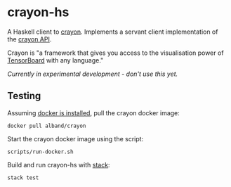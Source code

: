 # crayon-hs

A Haskell client to [crayon](https://github.com/torrvision/crayon). Implements a
servant client implementation of the [crayon
API](https://github.com/torrvision/crayon/blob/master/doc/specs.md).

Crayon is "a framework that gives you access to the visualisation power of
[TensorBoard](https://github.com/tensorflow/tensorboard) with any language."

*Currently in experimental development - don't use this yet.*

## Testing

Assuming [docker is
installed](https://docs.docker.com/engine/installation/#supported-platforms),
pull the crayon docker image:

```
docker pull alband/crayon
```

Start the crayon docker image using the  script:

```
scripts/run-docker.sh
```

Build and run crayon-hs with [stack](https://docs.haskellstack.org/en/stable/README/):

```
stack test
```
